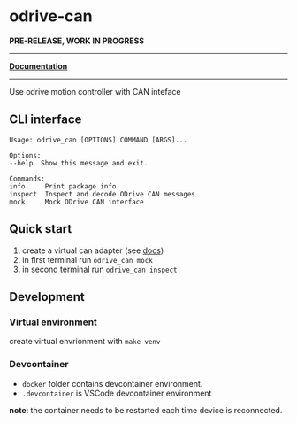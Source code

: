 # odrive-can


**PRE-RELEASE, WORK IN PROGRESS**


---

[**Documentation**](https://roxautomation.gitlab.io/components/odrive-can)


---

Use odrive motion controller with CAN inteface


## CLI interface

    Usage: odrive_can [OPTIONS] COMMAND [ARGS]...

    Options:
    --help  Show this message and exit.

    Commands:
    info     Print package info
    inspect  Inspect and decode ODrive CAN messages
    mock     Mock ODrive CAN interface


## Quick start

1. create a virtual can adapter (see [docs](https://odrive-can-roxautomation-components-9f5f4b809336bc0ecbd5b8cd8e4.gitlab.io/can_tools/#virtual-can))
2. in first terminal run `odrive_can mock`
3. in second terminal run `odrive_can inspect`

## Development



### Virtual environment

create virtual envrionment with   `make venv`

### Devcontainer

* `docker` folder contains devcontainer environment.
* `.devcontainer` is VSCode devcontainer environment


**note**: the container needs to be restarted each time device is reconnected.
